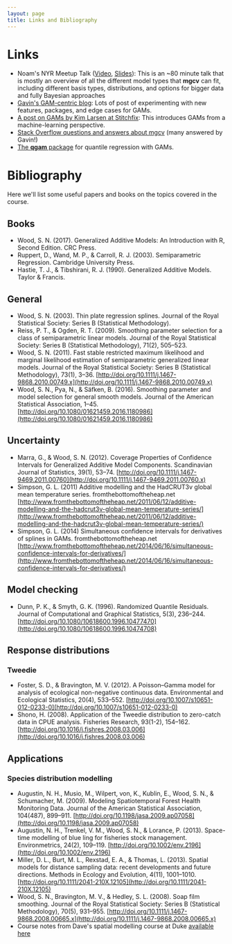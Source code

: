 ```yaml
---
layout: page
title: Links and Bibliography
---
```


# Links

-  Noam's NYR Meetup Talk ([Video](https://www.youtube.com/watch?v=q4_t8jXcQgc),
   [Slides](https://github.com/noamross/2017-11-14-noamross-gams-nyhackr/blob/master/2017-11-14-noamross-gams-nyhackr.pdf)):  This is an ~80 minute talk that is mostly an overview
   of all the different model types that **mgcv** can fit, including different
   basis types, distributions, and options for bigger data and fully Bayesian
   approaches
-  [Gavin's GAM-centric blog](https://www.fromthebottomoftheheap.net/): Lots of post of experimenting with new features,
   packages, and edge cases for GAMs.
-  [A post on GAMs by Kim Larsen at Stitchfix](https://multithreaded.stitchfix.com/blog/2015/07/30/gam/): This introduces GAMs from a
   machine-learning perspective.
-  [Stack Overflow questions and answers about mgcv](https://stats.stackexchange.com/questions/tagged/mgcv) (many answered by Gavin!)
- [The **qgam** package](https://cran.r-project.org/web/packages/qgam/index.html)
  for quantile regression with GAMs.

# Bibliography

Here we'll list some useful papers and books on the topics covered in the course.

## Books


- Wood, S. N. (2017). Generalized Additive Models: An Introduction with R, Second Edition. CRC Press.
- Ruppert, D., Wand, M. P., & Carroll, R. J. (2003). Semiparametric Regression. Cambridge University Press.
- Hastie, T. J., & Tibshirani, R. J. (1990). Generalized Additive Models. Taylor & Francis.


## General


- Wood, S. N. (2003). Thin plate regression splines. Journal of the Royal Statistical Society: Series B (Statistical Methodology).
- Reiss, P. T., & Ogden, R. T. (2009). Smoothing parameter selection for a class of semiparametric linear models. Journal of the Royal Statistical Society: Series B (Statistical Methodology), 71(2), 505–523.
- Wood, S. N. (2011). Fast stable restricted maximum likelihood and marginal likelihood estimation of semiparametric generalized linear models. Journal of the Royal Statistical Society: Series B (Statistical Methodology), 73(1), 3–36. [http://doi.org/10.1111/j.1467-9868.2010.00749.x](http://doi.org/10.1111/j.1467-9868.2010.00749.x)
- Wood, S. N., Pya, N., & Säfken, B. (2016). Smoothing parameter and model selection for general smooth models. Journal of the American Statistical Association, 1–45. [http://doi.org/10.1080/01621459.2016.1180986](http://doi.org/10.1080/01621459.2016.1180986)



## Uncertainty

- Marra, G., & Wood, S. N. (2012). Coverage Properties of Confidence Intervals for Generalized Additive Model Components. Scandinavian Journal of Statistics, 39(1), 53–74. [http://doi.org/10.1111/j.1467-9469.2011.00760](http://doi.org/10.1111/j.1467-9469.2011.00760.x)
- Simpson, G. L. (2011) Additive modelling and the HadCRUT3v global mean temperature series. fromthebottomoftheheap.net [http://www.fromthebottomoftheheap.net/2011/06/12/additive-modelling-and-the-hadcrut3v-global-mean-temperature-series/](http://www.fromthebottomoftheheap.net/2011/06/12/additive-modelling-and-the-hadcrut3v-global-mean-temperature-series/)
- Simpson, G. L. (2014) Simultaneous confidence intervals for derivatives of splines in GAMs. fromthebottomoftheheap.net [http://www.fromthebottomoftheheap.net/2014/06/16/simultaneous-confidence-intervals-for-derivatives/](http://www.fromthebottomoftheheap.net/2014/06/16/simultaneous-confidence-intervals-for-derivatives/)


## Model checking

- Dunn, P. K., & Smyth, G. K. (1996). Randomized Quantile Residuals. Journal of Computational and Graphical Statistics, 5(3), 236–244. [http://doi.org/10.1080/10618600.1996.10477470](http://doi.org/10.1080/10618600.1996.10474708)


## Response distributions

### Tweedie

- Foster, S. D., & Bravington, M. V. (2012). A Poisson–Gamma model for analysis of ecological non-negative continuous data. Environmental and Ecological Statistics, 20(4), 533–552. [http://doi.org/10.1007/s10651-012-0233-0](http://doi.org/10.1007/s10651-012-0233-0)
- Shono, H. (2008). Application of the Tweedie distribution to zero-catch data in CPUE analysis. Fisheries Research, 93(1-2), 154–162. [http://doi.org/10.1016/j.fishres.2008.03.006](http://doi.org/10.1016/j.fishres.2008.03.006)

## Applications


### Species distribution modelling

- Augustin, N. H., Musio, M., Wilpert, von, K., Kublin, E., Wood, S. N., & Schumacher, M. (2009). Modeling Spatiotemporal Forest Health Monitoring Data. Journal of the American Statistical Association, 104(487), 899–911. [http://doi.org/10.1198/jasa.2009.ap07058](http://doi.org/10.1198/jasa.2009.ap07058)
- Augustin, N. H., Trenkel, V. M., Wood, S. N., & Lorance, P. (2013). Space-time modelling of blue ling for fisheries stock management. Environmetrics, 24(2), 109–119. [http://doi.org/10.1002/env.2196](http://doi.org/10.1002/env.2196)
- Miller, D. L., Burt, M. L., Rexstad, E. A., & Thomas, L. (2013). Spatial models for distance sampling data: recent developments and future directions. Methods in Ecology and Evolution, 4(11), 1001–1010. [http://doi.org/10.1111/2041-210X.12105](http://doi.org/10.1111/2041-210X.12105)
- Wood, S. N., Bravington, M. V., & Hedley, S. L. (2008). Soap film smoothing. Journal of the Royal Statistical Society: Series B (Statistical Methodology), 70(5), 931–955. [http://doi.org/10.1111/j.1467-9868.2008.00665.x](http://doi.org/10.1111/j.1467-9868.2008.00665.x)
- Course notes from Dave's spatial modelling course at Duke [available here](http://distancesampling.org/workshops/duke-spatial-2015)

